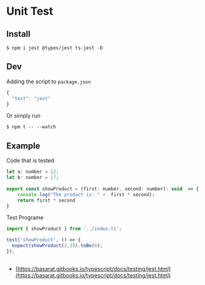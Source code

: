 # Unit Test

## Install 
```
$ npm i jest @types/jest ts-jest -D
```

## Dev
Adding the script to `package.json`
```js
{
  "test": "jest"
}
```

Or simply run

```
$ npm t -- --watch
```

## Example

Code that is tested

```js
let a: number = 12;
let b: number = 17;
 
export const showProduct = (first: number, second: number): void  => {
    console.log("The product is: " +  first * second);
    return first * second
}

```

Test Programe

```js
import { showProduct } from '../index.ts';

test('showProduct', () => {
  expect(showProduct(2,3)).toBe(6);
});


```



##
 - [https://basarat.gitbooks.io/typescript/docs/testing/jest.html](https://basarat.gitbooks.io/typescript/docs/testing/jest.html)